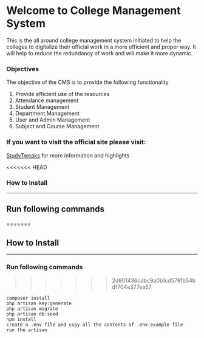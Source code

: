# Welcome to College Management System

This is the all around college management system initiated to help the colleges to digitalize their official work in a more efficient and proper way.
It will help to reduce the redundancy of work and will make it more dynamic.

### Objectives

The objective of the CMS is to provide the following functionality

1.  Provide efficient use of the resources
2.  Attendance management
3.  Student Management
4.  Department Management
5.  User and Admin Management
6.  Subject and Course Management

### If you want to visit the official site please visit:
[StudyTweaks](www.studytweaks.com) for more information and highlights

<<<<<<< HEAD
### How to Install
---
## Run following commands
=======
## How to Install
---
### Run following commands
>>>>>>> 2d801436cdbc9a0b1cd578fb54bdf704e377ea57
```
composer install
php artisan key:generate
php artisan migrate
php artisan db:seed
npm install
create a .env file and copy all the contents of .env.example file
run the artisan 
```
